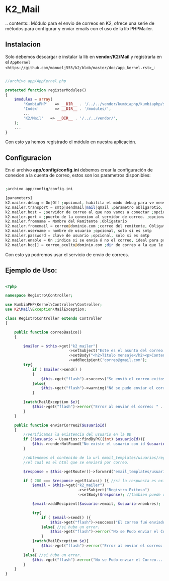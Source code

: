 K2_Mail
=======
.. contents:: Módulo para el envio de correos en K2, ofrece una serie de métodos para configurar y enviar emails con el uso de la lib PHPMailer.

Instalacion
-----------

Solo debemos descargar e instalar la lib en **vendor/K2/Mail** y registrarla en el `AppKernel <https://github.com/manuelj555/k2/blob/master/doc/app_kernel.rst>`_:

```php

//archivo app/AppKernel.php

protected function registerModules()
{
    $modules = array(
        'KumbiaPHP'   => __DIR__ . '/../../vendor/kumbiaphp/kumbiaphp/src/',
        'Index'       => __DIR__ . '/modules/',
        ...
        'K2/Mail'   => __DIR__ . '/../../vendor/',
    );
    ...
}
```

Con esto ya hemos registrado el módulo en nuestra aplicación.

Configuracion
-------------

En el archivo **app/config/config.ini** debemos crear la configuración de conexion a la cuenta de correo, estos son los parametros disponibles:

```php

;archivo app/config/config.ini

[parameters]
k2.mailer.debug = On|Off ;opcional, habilita el módo debug para ve mensajes de error en desarrollo.
k2.mailer.transport = smtp|sendmail|mail|qmail ;parametro obligarotio, debe tener alguna de esas opciones.
k2.mailer.host = ;servidor de correo al que nos vamos a conectar ;opcional, solo si es smtp
k2.mailer.port = ;puerto de la conexion al servidor de correo. ;opcional, solo si es smtp
k2.mailer.fromname = Nombre del Remitente ;Obligatorio
k2.mailer.fromemail = correo@dominio.com ;correo del remitente, Obligatorio
k2.mailer.username = nombre de usuario ;opcional, solo si es smtp
k2.mailer.password = clave de usuario ;opcional, solo si es smtp
k2.mailer.enable = On ;indica si se envia ó no el correo, ideal para pruebas sin envio de correo. Opcional, On por defecto
k2.mailer.bcc[] = correo_oculto@dominio.com ;dir de correo a la que le llegan todos los correos enviados. Opcional
```

Con esto ya podremos usar el servicio de envio de correos.

Ejemplo de Uso:
---------------
```php

<?php

namespace Registro\Controller;

use KumbiaPHP\Kernel\Controller\Controller;
use K2\Mail\Exception\MailException;

class RegistroController extends Controller
{

    public function correoBasico()
    {

        $mailer = $this->get("k2_mailer")
                            ->setSubject("Este es el asunto del correo...!!!")
                            ->setBody("<h2>Título mensaje</h2><p>Contenido del mensaje...</p>")
                            ->addRecipient('correo@gmail.com');
        try{
            if ( $mailer->send() )
            {
                $this->get("flash")->success("Se envió el correo exitosamente...!!!");
            }else{
                $this->get("flash")->warning("Nó se pudo enviar el correo");
            }

        }catch(MailException $e){
            $this->get("flash")->error("Error al enviar el correo: " . $e->getMessage());
        }
    }

    public function enviarCorreo2($usuarioId)
    {
        //verificamos la existencia del usuario en la BD
        if (!$usuario = Usuarios::findByPK((int) $usuarioId)){
            $this->renderNotFound("No existe el usuario con id $usuarioId");
        }

        //obtenemos el contenido de la url email_templates/usuarios/registro/{id}
        //el cual es el html que se enviará por correo.

        $response = $this->getRouter()->forward("email_templates/usuarios/registro/$usuarioId");

        if ( 200 === $response->getStatus() ){ //si la respuesta es exitosa.
            $email = $this->get("k2_mailer")
                                ->setSubject("Registro Exitoso")
                                ->setBody($response); //tambien puede recibir un objeto Response

            $email->addRecipient($usuario->email, $usuario->nombres);

            try{
                if ( $email->send() ){
                    $this->get("flash")->success("El correo fué enviado con éxito...!!!");
                }else{ //si hubo un error.
                    $this->get("flash")->error("No se Pudo enviar el Correo...!!!");
                }
            }catch(MailException $e){
                $this->get("flash")->error("Error al enviar el correo: " . $e->getMessage());
            }
        }else{ //si hubo un error.
            $this->get("flash")->error("No se Pudo enviar el Correo...!!!");
        }
    }
}
```